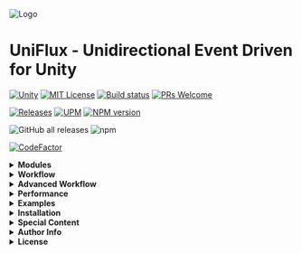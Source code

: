 ![Logo](https://repository-images.githubusercontent.com/616052596/1a10ad21-e1ef-4a8f-a05a-64df9b02411f)

UniFlux - Unidirectional Event Driven for Unity
===

[![Unity](https://img.shields.io/badge/Unity-2019+-black.svg)](https://unity3d.com/pt/get-unity/download/archive)
[![MIT License](https://img.shields.io/badge/License-MIT-green.svg)](https://choosealicense.com/licenses/mit/)
[![Build status](https://ci.appveyor.com/api/projects/status/712fvbpoio49ee91?svg=true)](https://ci.appveyor.com/project/kingdox/uniflux)
[![PRs Welcome](https://img.shields.io/badge/PRs-welcome-blueviolet)](https://makeapullrequest.com)

[![Releases](https://img.shields.io/github/release/kingdox/UniFlux.svg)](https://github.com/kingdox/UniFlux/releases)
[![UPM](https://img.shields.io/npm/v/com.kingdox.uniflux?label=openupm&registry_uri=https://package.openupm.com)](https://openupm.com/packages/com.kingdox.uniflux/)
<span class="badge-npmversion"><a href="https://npmjs.org/package/com.kingdox.uniflux" title="View this project on NPM"><img src="https://img.shields.io/npm/v/com.kingdox.uniflux.svg" alt="NPM version" /></a></span>

![GitHub all releases](https://shields.io./github/downloads/kingdox/UniFlux/total?logo=github)
![npm](https://shields.io./npm/dt/com.kingdox.uniflux?logo=npm)

[![CodeFactor](https://www.codefactor.io/repository/github/kingdox/uniflux/badge)](https://www.codefactor.io/repository/github/kingdox/uniflux)


<details>
 <summary><b>Modules</b></summary>
 
| Module | Description |
| - | - |
|[![Unity](https://img.shields.io/badge/Module-UniFlux.Scene-black.svg)](https://github.com/kingdox/UniFlux.Scene)|(Recomended👍) Manage the scenes and emit messages|
|[![Unity](https://img.shields.io/badge/Module-UniFlux.Input-black.svg)](https://github.com/kingdox/UniFlux.Input)|Manage "Input items" and then dispatch if conditions is right|
|[![Unity](https://img.shields.io/badge/Module-UniFlux.Click-black.svg)](https://github.com/kingdox/UniFlux.Click)|Manage Player Click interaction|
|[![Unity](https://img.shields.io/badge/Module-UniFlux.Binary-black.svg)](https://github.com/kingdox/UniFlux.Binary)|(Recomended👍) Save/Load Files in Binary |
|[![Unity](https://img.shields.io/badge/Module-UniFlux.Updates-black.svg)](https://github.com/kingdox/UniFlux.Updates) |(Recomended👍) Subscribe and Unsubscribe Actions/Methods in a concrete framerate|
|[![Unity](https://img.shields.io/badge/Module-UniFlux.Addressables-black.svg)](https://github.com/kingdox/UniFlux.Addressables)|(Experimental🧪) Manages Addressables with primitive types|
|[![Unity](https://img.shields.io/badge/Module-UniFlux.Firebase-black.svg)](https://github.com/kingdox/UniFlux.Firebase)|Firebase Core of other UniFlux's modules|
|[![Unity](https://img.shields.io/badge/Module-UniFlux.Firebase.Firestore-black.svg)](https://github.com/kingdox/UniFlux.Firebase.Firestore)|Manages Firebase Cloud Firestore simplified|
|[![Unity](https://img.shields.io/badge/Module-UniFlux.Firebase.Database-black.svg)](https://github.com/kingdox/UniFlux.Firebase.Database)|Manages Firebase Realtime Database simplified|
|[![Unity](https://img.shields.io/badge/Module-UniFlux.OpenAI-gold.svg)](https://github.com/kingdox/UniFlux.OpenAI)|(Working ! 🔨) Manages OpenAI API|
|[![Unity](https://img.shields.io/badge/Module-UniFlux.OWO-black.svg)](https://github.com/kingdox/UniFlux.OWO)|Manages OWO API|
|[![Unity](https://img.shields.io/badge/Module-UniFlux.Netcode.RollBack-gold.svg)](https://github.com/kingdox/UniFlux.Netcode.RollBack)|(Working ! 🔨) Handle Network States, allowing netcode Rollback|

</details>

<!-- Intro -->
<details>
 <summary><b>Workflow</b></summary>
 
![Example_1 Event Bus](https://www.websequencediagrams.com/files/render?link=4t7a1KKbQLUGYJlwuv6r58a63GbmFoMJtwsVLS60scZNp1nlcxElJg1Ch6pfLypQ)
 
![Example_2 States](https://www.websequencediagrams.com/files/render?link=9rRV2Rfdmw1wAdCdeq0UfgVDEUVxdNXLY7tw6oO5QW7M2MKOlYGKkrVOCSeHSXOR)
 
</details>

<details>
 <summary><b>Advanced Workflow</b></summary>
 
![WorkFlow](https://www.websequencediagrams.com/files/render?link=lpHvFEnOec3XJH2t8AnKG2yrZDncSgC2IVJ8WIoVqDWCdvF7PThHRiEAVR7UBgRJ)
 
![Architecture](https://github.com/kingdox/UniFlux/blob/main/Contents/Architecture.drawio.png)
</details>

<!-- Performance -->
<details>
 <summary><b>Performance</b></summary>

Compared methods of UniFlux
| Name      | Iterations    | GC    | Time |
|-----------|--------------:|------:|-----:|
| UniFlux (Dispatch int )           | 10.000        | 0B        | 0ms    | 
| UniFlux (Dispatch string )        | 10.000        | 0B        | 1ms    | 
| UniFlux (Store int  ADD)          | 10.000        | 1.2MB     | ~3ms   |
| UniFlux (Store string  ADD)       | 10.000        | 1.2MB     | ~3ms   | 
| UniFlux (Store int  REMOVE)       | 10.000        | 1.2MB     | ~30ms  |
| UniFlux (Store string  REMOVE)    | 10.000        | 1.2MB     | ~30ms  | 
</details>

<!-- Examples -->
<details>
 <summary><b>Examples</b></summary>
 
```csharp
using Kingdox.UniFlux; // 1
public sealed class StarterFlux : MonoFlux // 2
{
  private void Start() => "StarterFlux.CastTest".Dispatch(); // 3
}
//...
public sealed class TestFlux : MonoFlux 
{
  [Flux("StarterFlux.CastTest")] private void CastTest() =>   Debug.Log("Hello World"); // 4
}
```

```cs
using Kingdox.UniFlux;
float _life;
public float Life
{
    [Flux("Get_Life")] get => _life;
    [Flux("Set_Life")] set 
    {
      _life = value;
      "OnChange_Life".Dispatch(value);
    }
}
//...
  [Flux("OnChange_Life")] private void OnChange_Life(float value)
  {
    // ...
  }
```

```cs
"1".Dispatch();
int _2 = "2".Dispatch<int>();
"3".Dispatch<int>(42);
int _4 = "4".Dispatch<int,int>(42);
```

```cs
"9".IEnumerator();
"10".Task();
```

```cs
// #define UNIFLUX_UNITASK_SUPPORT
"123".UniTask();
```

#### Advanced features

```cs
using Kingdox.UniFlux.Core;
//...
Flux<byte>.Dispatch(13); //byte as key
string _14 = Flux<bool,string>.Dispatch(true); //bool as key
float _16 = Flux<double,string, float>.Dispatch(Math.PI, "PI"); //double as key
```

```cs
"42".Store(()=>{}, true); // Anonimous Subscriptions
```
</details>
 
 <!-- Instalation -->
<details>
 <summary><b>Installation</b></summary>
 
- You can use the *.unityPackage* in releases

- You can use the *.tzg in releases and add in PackageManager

- You can add in PackageManager ([How to install package from git URL](https://docs.unity3d.com/Manual/upm-ui-giturl.html))
```bash
https://github.com/kingdox/UniFlux.git
```
- You can install via openupm CLI
```bash
openupm add com.kingdox.uniflux
```
- You can install via npm
```bash
npm i com.kingdox.uniflux
```
</details>

 <!-- Special Content -->
<details>
 <summary><b>Special Content</b></summary>
 
To enable special content you must #define

| Definition | Description                |
| :-------- | :------------------------- |
| `UNIFLUX_UNITASK_SUPPORT` | Enable [Cysharp/UniTask]("https://github.com/Cysharp/UniTask") integration |
</details>

<details>
 <summary><b>Author Info</b></summary>
 
[@kingdox](https://github.com/kingdox/)

For support, email arpaxavier@gmail.com

[![Twitter](https://img.shields.io/twitter/follow/_kingdox_.svg?label=Follow&style=social)](https://twitter.com/intent/follow?screen_name=_kingdox_)   [![LinkedIn](https://img.shields.io/badge/Linkedin-0af.svg?&logo=linkedin&logoColor=white)](https://www.linkedin.com/in/xavier-arpa-0332301a0/)  

</details>

<details>
 <summary><b>License</b></summary>
 
[MIT](https://choosealicense.com/licenses/mit/)

<pre>
MIT License

Copyright (c) [year] [fullname]

Permission is hereby granted, free of charge, to any person obtaining a copy
of this software and associated documentation files (the "Software"), to deal
in the Software without restriction, including without limitation the rights
to use, copy, modify, merge, publish, distribute, sublicense, and/or sell
copies of the Software, and to permit persons to whom the Software is
furnished to do so, subject to the following conditions:

The above copyright notice and this permission notice shall be included in all
copies or substantial portions of the Software.

THE SOFTWARE IS PROVIDED "AS IS", WITHOUT WARRANTY OF ANY KIND, EXPRESS OR
IMPLIED, INCLUDING BUT NOT LIMITED TO THE WARRANTIES OF MERCHANTABILITY,
FITNESS FOR A PARTICULAR PURPOSE AND NONINFRINGEMENT. IN NO EVENT SHALL THE
AUTHORS OR COPYRIGHT HOLDERS BE LIABLE FOR ANY CLAIM, DAMAGES OR OTHER
LIABILITY, WHETHER IN AN ACTION OF CONTRACT, TORT OR OTHERWISE, ARISING FROM,
OUT OF OR IN CONNECTION WITH THE SOFTWARE OR THE USE OR OTHER DEALINGS IN THE
SOFTWARE.
</pre>

</details>
